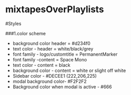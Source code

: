 # mixtapesOverPlaylists

#Styles

###1.color scheme
* background color header = #d234f0
* text color - header = white/black/grey
* font family - logo/customtitle = PermanentMarker
* font family -content = Space Mono
* text color - content = black
* background color - content = white or slight off white
* Sidebar color - #DECEE1 (222,206,225)
* modal background color- #F2F2F2
* Background color when modal is active - #666
